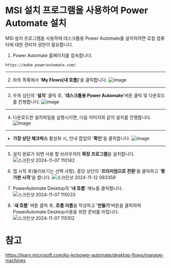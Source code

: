 # MSI 설치 프로그램을 사용하여 Power Automate 설치
  
MSI 설치 프로그램을 사용하여 데스크톱용 Power Automate를 설치하려면 로컬 컴퓨터에 대한 관리자 권한이 필요합니다.

1. Power Automate 홈페이지를 접속합니다.

```
https://make.powerautomate.com/
```

---
2. 좌측 목록에서 '**My Flows(내 흐름)**'을 클릭합니다.
![image](https://github.com/user-attachments/assets/e12cd024-6f0f-4864-a147-86fb3ffdf263)

---
3. 우측 상단의 '**설치**' 클릭 후, '**데스크톱용 Power Automate**'버튼 클릭 및 다운로드를 진행합니다.
![image](https://github.com/user-attachments/assets/f246f713-d79d-4d33-ae68-8a006ec74f07)

---
4. 다운로드한 설치파일을 실행시키면, 다음 이미지와 같이 설치를 진행합니다.
![image](https://github.com/user-attachments/assets/0df71a2f-84b7-4e57-934d-178712dee75d)


---
- **가장 상단 체크박스** 활성화 시, 안내 팝업의 '**확인**'을 클릭합니다.
![image](https://github.com/user-attachments/assets/9eda604b-30e7-44fb-a289-27971c05e1bd)

---
5. 설치 완료가 되면 사용 할 브라우저의 **확장 프로그램**을 설치합니다.
![스크린샷 2024-11-07 110142](https://github.com/user-attachments/assets/51f663c8-aac6-4548-8350-4b516d693a55)

6. 앱 시작 후(둘러보기는 선택 사항), 중앙 상단의 '**프리미엄으로 전환**'을 클릭하고 '**평가판 시작**'을 합니다.
![스크린샷 2024-11-12 083359](https://github.com/user-attachments/assets/910081c0-84ce-45ec-a3fe-f1908e4dd5c3)

7. PowerAutomate Desktop의 '**내 흐름**' 메뉴를 클릭합니다.
![스크린샷 2024-11-07 115033](https://github.com/user-attachments/assets/863454a4-f0e8-4023-96b3-6f0df2b28cd6)


8. '**새 흐름**' 버튼 클릭 후, **흐름 이름**을 작성하고 '**만들기**'버튼을 클릭하여 PowerAutomate Desktop사용을 위한 준비를 마칩니다.
![스크린샷 2024-11-07 115102](https://github.com/user-attachments/assets/c703ae88-f65f-497e-929c-cd11698fa01a)


# 참고

https://learn.microsoft.com/ko-kr/power-automate/desktop-flows/manage-machines

